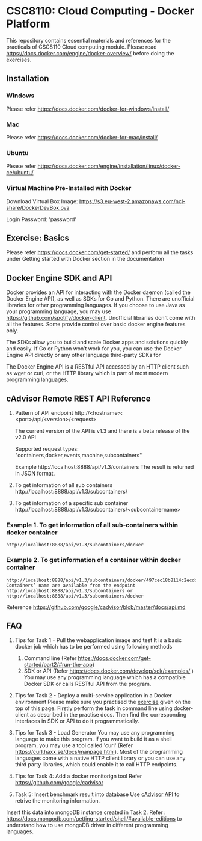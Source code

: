 # CSC8110: Cloud Computing - Docker Platform
This repository contains essential materials and references for the practicals of CSC8110 Cloud computing module. Please read https://docs.docker.com/engine/docker-overview/ before doing the exercises.
## Installation
### Windows
Please refer https://docs.docker.com/docker-for-windows/install/
### Mac
Please refer https://docs.docker.com/docker-for-mac/install/
### Ubuntu
Please refer https://docs.docker.com/engine/installation/linux/docker-ce/ubuntu/
### Virtual Machine Pre-Installed with Docker
Download Virtual Box Image: https://s3.eu-west-2.amazonaws.com/ncl-share/DockerDevBox.ova

Login Password: 'password'
## Exercise: Basics
Please refer https://docs.docker.com/get-started/  and perform all the tasks under Getting started with Docker section in the documentation
## Docker Engine SDK and API
Docker provides an API for interacting with the Docker daemon (called the Docker Engine API), as well as SDKs for Go and Python. There are unofficial libraries for other programming languages. If you choose to use Java as your programming language, you may use https://github.com/spotify/docker-client. Unofficial libraries don't come with all the features. Some provide control over basic docker engine features only.

The SDKs allow you to build and scale Docker apps and solutions quickly and easily. If Go or Python won’t work for you, you can use the Docker Engine API directly or any other language third-party SDKs for 

The Docker Engine API is a RESTful API accessed by an HTTP client such as wget or curl, or the HTTP library which is part of most modern programming languages.

## cAdvisor Remote REST API Reference
1. Pattern of API endpoint
    http://&lt;hostname&gt;:&lt;port&gt;/api/&lt;version&gt;/&lt;request&gt;
    
    The current version of the API is v1.3 and there is a beta release of the v2.0 API
    
    Supported request types: &quot;containers,docker,events,machine,subcontainers&quot;
    
    Example http://localhost:8888/api/v1.3/containers
    The result is returned in JSON format.
2. To get information of all sub containers http://localhost:8888/api/v1.3/subcontainers/
3. To get information of a specific sub container http://localhost:8888/api/v1.3/subcontainers/&lt;subcontainername&gt;

### Example 1. To get information of all sub-containers within docker container
    http://localhost:8888/api/v1.3/subcontainers/docker
### Example 2. To get information of a container within docker container
    http://localhost:8888/api/v1.3/subcontainers/docker/497cec18b8114c2ecdda1efb87f7795c594d7b431a59d5c775390426093b9631
    Containers’ name are available from the endpoint
    http://localhost:8888/api/v1.3/subcontainers or
    http://localhost:8888/api/v1.3/subcontainers/docker

Reference
https://github.com/google/cadvisor/blob/master/docs/api.md

## FAQ
1. Tips for Task 1 - Pull the webapplication image and test
It is a basic docker job which has to be performed using following methods
    1. Command line (Refer https://docs.docker.com/get-started/part2/#run-the-app)
    2. SDK or API (Refer https://docs.docker.com/develop/sdk/examples/ )
        You may use any programming language which has a compatible Docker SDK or calls RESTful API from the program.
2. Tips for Task 2 - Deploy a multi-service application in a Docker environment
Please make sure you practised the [exercise](https://github.com/nclcloudcomputing/csc8110-2017-18#exercise-basics) given on the top of this page. Firstly perform the task in command line using docker-client as described in the practise docs. Then find the corresponding interfaces in SDK or API to do it programmatically.

3. Tips for Task 3 - Load Generator
You may use any programming language to make this program. If you want to build it as a shell program, you may use a tool called 'curl' (Refer https://curl.haxx.se/docs/manpage.html). Most of the programming languages come with a native HTTP client library or you can use any third party libraries, which could enable it to call HTTP endpoints.

4. Tips for Task 4: Add a docker monitorign tool
Refer https://github.com/google/cadvisor

5. Task 5: Insert benchmark result into database
Use [cAdvisor API](https://github.com/nclcloudcomputing/csc8110-2017-18#cadvisor-remote-rest-api-reference) to retrive the monitoring information.

Insert this data into mongoDB instance created in Task 2.
Refer : https://docs.mongodb.com/getting-started/shell/#available-editions to understand how to use mongoDB driver in different programming languages.
